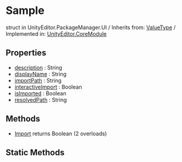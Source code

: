 # Sample
struct in UnityEditor.PackageManager.UI
 / Inherits from: <a href="https://docs.unity3d.com/6000.1/Documentation/ScriptReference/ValueType.html">ValueType</a> / Implemented in: <a href="https://docs.unity3d.com/6000.1/Documentation/ScriptReference/UnityEditor.CoreModule.html">UnityEditor.CoreModule</a>

## Properties
- <a href="https://docs.unity3d.com/6000.1/Documentation/ScriptReference/Sample-description.html">description</a> : String
- <a href="https://docs.unity3d.com/6000.1/Documentation/ScriptReference/Sample-displayName.html">displayName</a> : String
- <a href="https://docs.unity3d.com/6000.1/Documentation/ScriptReference/Sample-importPath.html">importPath</a> : String
- <a href="https://docs.unity3d.com/6000.1/Documentation/ScriptReference/Sample-interactiveImport.html">interactiveImport</a> : Boolean
- <a href="https://docs.unity3d.com/6000.1/Documentation/ScriptReference/Sample-isImported.html">isImported</a> : Boolean
- <a href="https://docs.unity3d.com/6000.1/Documentation/ScriptReference/Sample-resolvedPath.html">resolvedPath</a> : String

## Methods
- <a href="https://docs.unity3d.com/6000.1/Documentation/ScriptReference/Sample.Import.html">Import</a> returns Boolean (2 overloads)

## Static Methods
